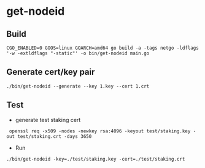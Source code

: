 # get-nodeid

## Build
```shell
CGO_ENABLED=0 GOOS=linux GOARCH=amd64 go build -a -tags netgo -ldflags '-w -extldflags "-static"' -o bin/get-nodeid main.go
```
## Generate cert/key pair
```shell
./bin/get-nodeid --generate --key 1.key --cert 1.crt
```

## Test
* generate test staking cert
```shell
 openssl req -x509 -nodes -newkey rsa:4096 -keyout test/staking.key -out test/staking.crt -days 3650
```
* Run 
```shell
./bin/get-nodeid -key=./test/staking.key -cert=./test/staking.crt
```

